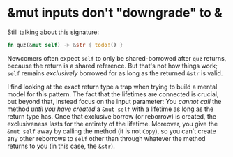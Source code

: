 # &mut inputs don't "downgrade" to &

Still talking about this signature:
```rust
fn quz(&mut self) -> &str { todo!() }
```
Newcomers often expect `self` to only be shared-borrowed after `quz` returns, because the return is a shared reference.
But that's not how things work; `self` remains *exclusively* borrowed for as long as the returned `&str` is valid.

I find looking at the exact return type a trap when trying to build a mental model for this pattern.
The fact that the lifetimes are connected is crucial, but beyond that, instead focus on the input parameter: 
You *cannot call* the method *until you have created* a `&mut self` with a lifetime as long as the return type has.
Once that exclusive borrow (or reborrow) is created, the exclusiveness lasts for the entirety of the lifetime.
Moreover, you give the `&mut self` away by calling the method (it is not `Copy`), so you can't create any other
reborrows to `self` other than through whatever the method returns to you (in this case, the `&str`).


